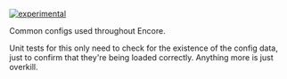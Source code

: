 [![experimental](http://badges.github.io/stability-badges/dist/experimental.svg)](http://github.com/badges/stability-badges)

Common configs used throughout Encore.

Unit tests for this only need to check for the existence of the config data, just to confirm that they're being loaded correctly. Anything more is just overkill.